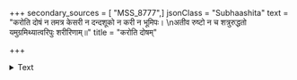 +++
secondary_sources = [ "MSS_8777",]
jsonClass = "Subhaashita"
text = "करोति दोषं न तमत्र केसरी न दन्दशूको न करी न भूमिपः।  \nअतीव रुष्टो न च शत्रुरुद्धतो यमुग्रमिथ्यात्वरिपुः शरीरिणाम्॥"
title = "करोति दोषम्"

+++

<details><summary>Text</summary>

करोति दोषं न तमत्र केसरी न दन्दशूको न करी न भूमिपः।  
अतीव रुष्टो न च शत्रुरुद्धतो यमुग्रमिथ्यात्वरिपुः शरीरिणाम्॥
</details>
